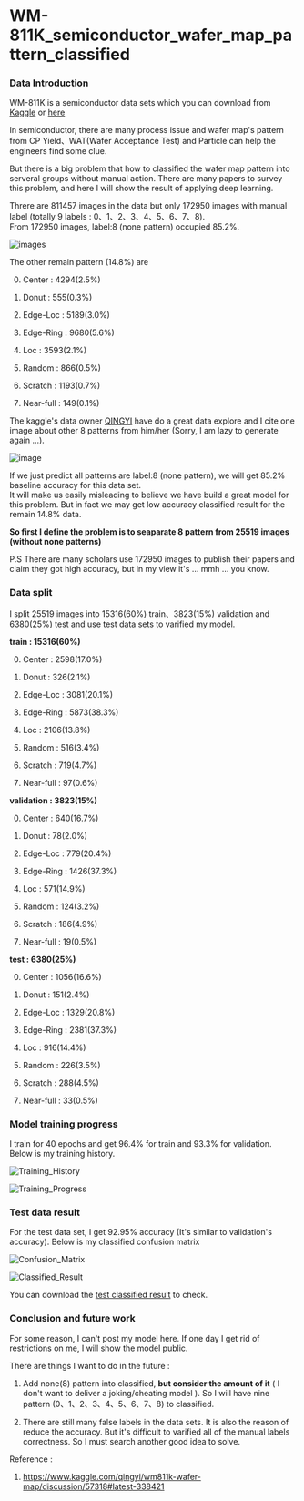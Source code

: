 # WM-811K_semiconductor_wafer_map_pattern_classified
<h3 id="Introduction"> Data Introduction </h3>

WM-811K is a semiconductor data sets which you can download from [Kaggle](https://www.kaggle.com/qingyi/wm811k-wafer-map) or [here](http://mirlab.org/dataSet/public/)

In semiconductor, there are many process issue and wafer map's pattern from CP Yield、WAT(Wafer Acceptance Test) and Particle can help the engineers find some clue. 

But there is a big problem that how to classified the wafer map pattern into serveral groups without manual action. There are many papers to survey this problem, and here I will show the result of applying deep learning.

Threre are 811457 images in the data but only 172950 images with manual label (totally 9 labels : 0、1、2、3、4、5、6、7、8).
<br>From 172950 images, label:8 (none pattern) occupied 85.2%. 

![images](https://github.com/fr407041/WM-811K_semiconductor_wafer_map_pattern_classified/blob/master/images/none_patterns.png)

The other remain pattern (14.8%) are 

0. Center :   4294(2.5%) 

1. Donut :    555(0.3%) 

2. Edge-Loc : 5189(3.0%)

3. Edge-Ring : 9680(5.6%) 

4. Loc :      3593(2.1%)

5. Random :   866(0.5%) 

6. Scratch :  1193(0.7%)

7. Near-full : 149(0.1%)

The kaggle's data owner [QINGYI](https://www.kaggle.com/qingyi/wm811k-wafer-map/) have do a great data explore and I cite one image about other 8 patterns from him/her (Sorry, I am lazy to generate again ...).

![image](https://github.com/fr407041/WM-811K_semiconductor_wafer_map_pattern_classified/blob/master/images/8%20category%20pattern.png)

If we just predict all patterns are label:8 (none pattern), we will get 85.2% baseline accuracy for this data set. 
<br>It will make us easily misleading to believe we have build a great model for this problem. But in fact we may get low accuracy classified result for the remain 14.8% data.

**So first I define the problem is to seaparate 8 pattern from 25519 images (without none patterns)**

P.S There are many scholars use 172950 images to publish their papers and claim they got high accuracy, but in my view it's ... mmh ... you know.

<h3> Data split </h3>

I split 25519 images into 15316(60%) train、3823(15%) validation and 6380(25%) test and use test data sets to varified my model.

**train : 15316(60%)**

0. Center :   2598(17.0%) 

1. Donut :    326(2.1%) 

2. Edge-Loc : 3081(20.1%)

3. Edge-Ring : 5873(38.3%) 

4. Loc :      2106(13.8%)

5. Random :   516(3.4%) 

6. Scratch :  719(4.7%)

7. Near-full : 97(0.6%)

**validation : 3823(15%)**

0. Center :   640(16.7%) 

1. Donut :    78(2.0%) 

2. Edge-Loc : 779(20.4%)

3. Edge-Ring : 1426(37.3%) 

4. Loc :      571(14.9%)

5. Random :   124(3.2%) 

6. Scratch :  186(4.9%)

7. Near-full : 19(0.5%)

**test : 6380(25%)**

0. Center :   1056(16.6%) 

1. Donut :    151(2.4%) 

2. Edge-Loc : 1329(20.8%)

3. Edge-Ring : 2381(37.3%) 

4. Loc :      916(14.4%)

5. Random :   226(3.5%) 

6. Scratch :  288(4.5%)

7. Near-full : 33(0.5%)

<h3> Model training progress </h3>

I train for 40 epochs and get 96.4% for train and 93.3% for validation. Below is my training history.

![Training_History](https://github.com/fr407041/WM-811K_semiconductor_wafer_map_pattern_classified/blob/master/images/training_history.png)

![Training_Progress](https://github.com/fr407041/WM-811K_semiconductor_wafer_map_pattern_classified/blob/master/images/training%20Progess.png)

<h3> Test data result </h3>

For the test data set, I get 92.95% accuracy (It's similar to validation's accuracy). Below is my classified confusion matrix

![Confusion_Matrix](https://github.com/fr407041/WM-811K_semiconductor_wafer_map_pattern_classified/blob/master/images/test%20data%20confusionMatrix.png)

![Classified_Result](https://github.com/fr407041/WM-811K_semiconductor_wafer_map_pattern_classified/blob/master/images/test_data_classified_rate.png)

You can download the [test classified result](https://github.com/fr407041/WM-811K_semiconductor_wafer_map_pattern_classified/blob/master/test_classified.csv) to check. 

<h3> Conclusion and future work </h3>
For some reason, I can't post my model here. If one day I get rid of restrictions on me, I will show the model public.

There are things I want to do in the future :

1. Add none(8) pattern into classified, **but consider the amount of it** ( I don't want to deliver a joking/cheating model ). So I will have nine pattern (0、1、2、3、4、5、6、7、8) to classified. 

2. There are still many false labels in the data sets. It is also the reason of reduce the accuracy. But it's difficult to varified all of the manual labels correctness. So I must search another good idea to solve. 

Reference :

1. https://www.kaggle.com/qingyi/wm811k-wafer-map/discussion/57318#latest-338421
